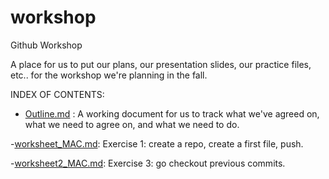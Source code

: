 workshop
========

Github Workshop

A place for us to put our plans, our presentation slides, our practice files, etc.. for the workshop we're planning in the fall.

INDEX OF CONTENTS:

- [Outline.md](https://github.com/amandafaig/workshop/blob/master/outline.md) : A working document for us to track what we've agreed on, what we need to agree on, and what we need to do.

-[worksheet_MAC.md](https://github.com/amandafaig/workshop/blob/master/workshop_MAC.md): Exercise 1: create a repo, create a first file, push. 

-[worksheet2_MAC.md](https://github.com/amandafaig/workshop/blob/master/workshop2_MAC.md): Exercise 3: go checkout previous commits.  
